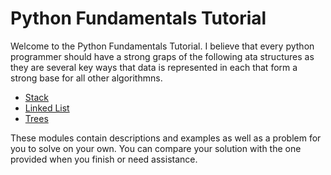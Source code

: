 # Python Fundamentals Tutorial

Welcome to the Python Fundamentals Tutorial. I believe that every python programmer should have a strong graps of the following ata structures as they are several key ways that data is represented in each that form a strong base for all other algorithmns.

- [Stack](1-stack.md)
- [Linked List](2-linked-list.md)
- [Trees](3-tree.md)

These modules contain descriptions and examples as well as a problem for you to solve on your own. You can compare your solution with the one provided when you finish or need assistance.